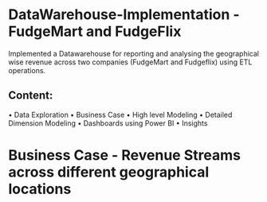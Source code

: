 # DataWarehouse-Implementation - FudgeMart and FudgeFlix

Implemented a Datawarehouse for reporting and analysing the geographical wise revenue across two companies (FudgeMart
and Fudgeflix) using ETL operations.

## Content:

•	Data Exploration
•	Business Case
•	High level Modeling
•	Detailed Dimension Modeling
•	Dashboards using Power BI
•	Insights

# Business Case - Revenue Streams across different geographical locations



